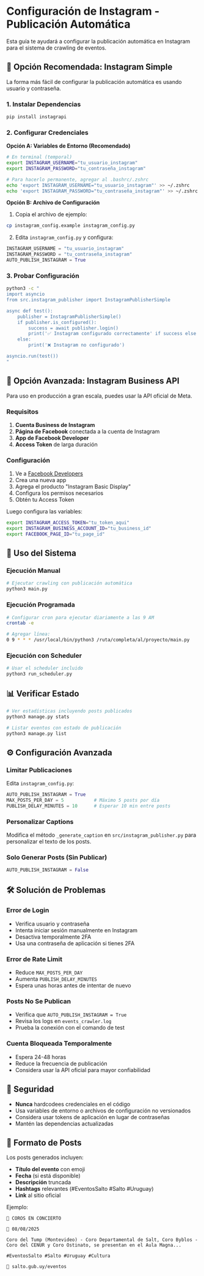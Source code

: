 # Configuración de Instagram - Publicación Automática

Esta guía te ayudará a configurar la publicación automática en Instagram para el sistema de crawling de eventos.

## 🚀 Opción Recomendada: Instagram Simple

La forma más fácil de configurar la publicación automática es usando usuario y contraseña.

### 1. Instalar Dependencias

```bash
pip install instagrapi
```

### 2. Configurar Credenciales

**Opción A: Variables de Entorno (Recomendado)**

```bash
# En terminal (temporal)
export INSTAGRAM_USERNAME="tu_usuario_instagram"
export INSTAGRAM_PASSWORD="tu_contraseña_instagram"

# Para hacerlo permanente, agregar al .bashrc/.zshrc
echo 'export INSTAGRAM_USERNAME="tu_usuario_instagram"' >> ~/.zshrc
echo 'export INSTAGRAM_PASSWORD="tu_contraseña_instagram"' >> ~/.zshrc
```

**Opción B: Archivo de Configuración**

1. Copia el archivo de ejemplo:
```bash
cp instagram_config.example instagram_config.py
```

2. Edita `instagram_config.py` y configura:
```python
INSTAGRAM_USERNAME = "tu_usuario_instagram"
INSTAGRAM_PASSWORD = "tu_contraseña_instagram"
AUTO_PUBLISH_INSTAGRAM = True
```

### 3. Probar Configuración

```bash
python3 -c "
import asyncio
from src.instagram_publisher import InstagramPublisherSimple

async def test():
    publisher = InstagramPublisherSimple()
    if publisher.is_configured():
        success = await publisher.login()
        print('✅ Instagram configurado correctamente' if success else '❌ Error en configuración')
    else:
        print('❌ Instagram no configurado')

asyncio.run(test())
"
```

## 🔧 Opción Avanzada: Instagram Business API

Para uso en producción a gran escala, puedes usar la API oficial de Meta.

### Requisitos

1. **Cuenta Business de Instagram**
2. **Página de Facebook** conectada a la cuenta de Instagram
3. **App de Facebook Developer**
4. **Access Token** de larga duración

### Configuración

1. Ve a [Facebook Developers](https://developers.facebook.com/)
2. Crea una nueva app
3. Agrega el producto "Instagram Basic Display"
4. Configura los permisos necesarios
5. Obtén tu Access Token

Luego configura las variables:

```bash
export INSTAGRAM_ACCESS_TOKEN="tu_token_aqui"
export INSTAGRAM_BUSINESS_ACCOUNT_ID="tu_business_id"
export FACEBOOK_PAGE_ID="tu_page_id"
```

## 🎯 Uso del Sistema

### Ejecución Manual

```bash
# Ejecutar crawling con publicación automática
python3 main.py
```

### Ejecución Programada

```bash
# Configurar cron para ejecutar diariamente a las 9 AM
crontab -e

# Agregar línea:
0 9 * * * /usr/local/bin/python3 /ruta/completa/al/proyecto/main.py
```

### Ejecución con Scheduler

```bash
# Usar el scheduler incluido
python3 run_scheduler.py
```

## 📊 Verificar Estado

```bash
# Ver estadísticas incluyendo posts publicados
python3 manage.py stats

# Listar eventos con estado de publicación
python3 manage.py list
```

## ⚙️ Configuración Avanzada

### Limitar Publicaciones

Edita `instagram_config.py`:

```python
AUTO_PUBLISH_INSTAGRAM = True
MAX_POSTS_PER_DAY = 5           # Máximo 5 posts por día
PUBLISH_DELAY_MINUTES = 10      # Esperar 10 min entre posts
```

### Personalizar Captions

Modifica el método `_generate_caption` en `src/instagram_publisher.py` para personalizar el texto de los posts.

### Solo Generar Posts (Sin Publicar)

```python
AUTO_PUBLISH_INSTAGRAM = False
```

## 🛠️ Solución de Problemas

### Error de Login

- Verifica usuario y contraseña
- Intenta iniciar sesión manualmente en Instagram
- Desactiva temporalmente 2FA
- Usa una contraseña de aplicación si tienes 2FA

### Error de Rate Limit

- Reduce `MAX_POSTS_PER_DAY`
- Aumenta `PUBLISH_DELAY_MINUTES`
- Espera unas horas antes de intentar de nuevo

### Posts No Se Publican

- Verifica que `AUTO_PUBLISH_INSTAGRAM = True`
- Revisa los logs en `events_crawler.log`
- Prueba la conexión con el comando de test

### Cuenta Bloqueada Temporalmente

- Espera 24-48 horas
- Reduce la frecuencia de publicación
- Considera usar la API oficial para mayor confiabilidad

## 🔐 Seguridad

- **Nunca** hardcodees credenciales en el código
- Usa variables de entorno o archivos de configuración no versionados
- Considera usar tokens de aplicación en lugar de contraseñas
- Mantén las dependencias actualizadas

## 📱 Formato de Posts

Los posts generados incluyen:

- **Título del evento** con emoji
- **Fecha** (si está disponible)
- **Descripción** truncada
- **Hashtags** relevantes (#EventosSalto #Salto #Uruguay)
- **Link** al sitio oficial

Ejemplo:
```
🎉 COROS EN CONCIERTO

📅 08/08/2025

Coro del Tump (Montevideo) - Coro Departamental de Salt, Coro Byblos - Coro del CENUR y Coro Ostinato, se presentan en el Aula Magna...

#EventosSalto #Salto #Uruguay #Cultura

📍 salto.gub.uy/eventos
```
